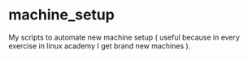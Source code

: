 # machine_setup
My scripts to automate new machine setup ( useful because in every exercise in linux academy I get brand new machines ).
